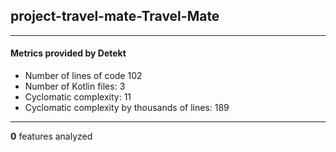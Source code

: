 ## project-travel-mate-Travel-Mate
----
#### Metrics provided by Detekt
* Number of lines of code 102
* Number of Kotlin files: 3
* Cyclomatic complexity: 11
* Cyclomatic complexity by thousands of lines: 189 

----
**0** features analyzed




